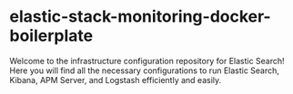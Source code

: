 # elastic-stack-monitoring-docker-boilerplate
Welcome to the infrastructure configuration repository for Elastic Search! Here you will find all the necessary configurations to run Elastic Search, Kibana, APM Server, and Logstash efficiently and easily.
